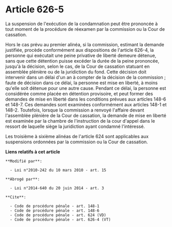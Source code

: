 # Article 626-5

La suspension de l'exécution de la condamnation peut être prononcée à tout moment de la procédure de réexamen par la
commission ou la Cour de cassation. 

Hors le cas prévu au premier alinéa, si la commission, estimant la demande justifiée, procède conformément aux dispositions
de l'article 626-4, la personne qui exécutait une peine privative de liberté demeure détenue, sans que cette détention puisse
excéder la durée de la peine prononcée, jusqu'à la décision, selon le cas, de la Cour de cassation statuant en assemblée
plénière ou de la juridiction du fond. Cette décision doit intervenir dans un délai d'un an à compter de la décision de la
commission ; faute de décision dans ce délai, la personne est mise en liberté, à moins qu'elle soit détenue pour une autre
cause. Pendant ce délai, la personne est considérée comme placée en détention provisoire, et peut former des demandes de mise
en liberté dans les conditions prévues aux articles 148-6 et 148-7. Ces demandes sont examinées conformément aux articles
148-1 et 148-2. Toutefois, lorsque la commission a renvoyé l'affaire devant l'assemblée plénière de la Cour de cassation, la
demande de mise en liberté est examinée par la chambre de l'instruction de la cour d'appel dans le ressort de laquelle siège
la juridiction ayant condamné l'intéressé. 

Les troisième à sixième alinéas de l'article 624 sont applicables aux suspensions ordonnées par la commission ou la Cour de
cassation.

**Liens relatifs à cet article**

	**Modifié par**:

	  - Loi n°2010-242 du 10 mars 2010 - art. 15

	**Abrogé par**:

	  - Loi n°2014-640 du 20 juin 2014 - art. 3

	**Cite**:

	  - Code de procédure pénale - art. 148-1
	  - Code de procédure pénale - art. 148-6
	  - Code de procédure pénale - art. 624 (VD)
	  - Code de procédure pénale - art. 626-4 (VT)
